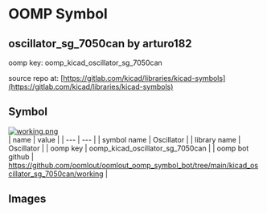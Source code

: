 # OOMP Symbol  
## oscillator_sg_7050can  by arturo182  
  
oomp key: oomp_kicad_oscillator_sg_7050can  
  
source repo at: [https://gitlab.com/kicad/libraries/kicad-symbols](https://gitlab.com/kicad/libraries/kicad-symbols)  
## Symbol  
  
[![working.png](working_600.png)](working.png)  
| name | value | 
| --- | --- | 
| symbol name | Oscillator | 
| library name | Oscillator | 
| oomp key | oomp_kicad_oscillator_sg_7050can | 
| oomp bot github | https://github.com/oomlout/oomlout_oomp_symbol_bot/tree/main/kicad_oscillator_sg_7050can/working | 
## Images  
